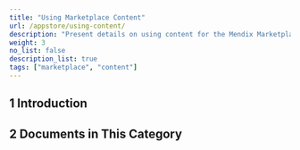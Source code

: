```yaml
---
title: "Using Marketplace Content"
url: /appstore/using-content/
description: "Present details on using content for the Mendix Marketplace."
weight: 3
no_list: false
description_list: true
tags: ["marketplace", "content"]
---
```


## 1 Introduction

## 2 Documents in This Category
